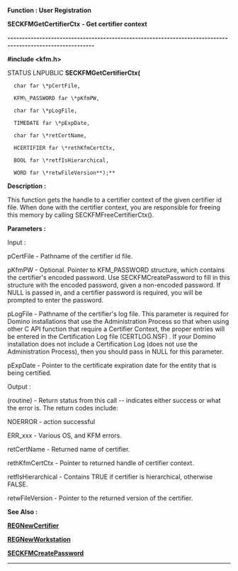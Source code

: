 




<!--
 /\* Font Definitions \*/
 @font-face
 {font-family:"Tms Rmn";
 panose-1:2 2 6 3 4 5 5 2 3 4;}
@font-face
 {font-family:Helv;
 panose-1:2 11 6 4 2 2 2 3 2 4;}
@font-face
 {font-family:"Cambria Math";
 panose-1:2 4 5 3 5 4 6 3 2 4;}
 /\* Style Definitions \*/
 p.MsoNormal, li.MsoNormal, div.MsoNormal
 {margin-top:0cm;
 margin-right:0cm;
 margin-bottom:8.0pt;
 margin-left:0cm;
 line-height:107%;
 font-size:11.0pt;
 font-family:"Calibri",sans-serif;}
.MsoChpDefault
 {font-size:11.0pt;}
.MsoPapDefault
 {margin-bottom:8.0pt;
 line-height:107%;}
 /\* Page Definitions \*/
 @page WordSection1
 {size:612.0pt 792.0pt;
 margin:72.0pt 72.0pt 72.0pt 72.0pt;}
div.WordSection1
 {page:WordSection1;}
-->




 


**Function : User Registration**



**SECKFMGetCertifierCtx** **- Get
certifier context**


**----------------------------------------------------------------------------------------------------------**



**#include <kfm.h>**



STATUS
LNPUBLIC **SECKFMGetCertifierCtx(**  

      char far \*pCertFile,  

      KFM\_PASSWORD far \*pKfmPW,  

      char far \*pLogFile,  

      TIMEDATE far \*pExpDate,  

      char far \*retCertName,  

      HCERTIFIER far \*rethKfmCertCtx,  

      BOOL far \*retfIsHierarchical,  

      WORD far \*retwFileVersion**);**



**Description :**



This
function gets the handle to a certifier context of the given certifier id
file.  When done with the certifier context, you are responsible for freeing
this memory by calling SECKFMFreeCertifierCtx().


 


**Parameters :**



Input :  

pCertFile  -  Pathname of the certifier id file.  

  

pKfmPW  -  Optional.  Pointer to KFM\_PASSWORD structure, which contains the 
certifier's encoded password.  Use SECKFMCreatePassword to fill in this
structure with the encoded password, given a non-encoded password.  If NULL is
passed in, and a certifier password is required, you will be prompted to enter
the password.  

  

pLogFile  -  Pathname of the certifier's log file.  This parameter is required
for Domino installations that use the Administration Process so that when using
other C API function that require a Certifier Context, the proper entries will
be entered in the Certification Log file (CERTLOG.NSF) .  If your Domino
installation does not include a Certification Log (does not use the
Administration Process), then you should pass in NULL for this parameter.  

  

pExpDate  -  Pointer to the certificate expiration date for the entity that is
being certified.  

  




Output :  

(routine)  -  Return status from this call -- indicates either success or what
the error is. The return codes include:  

  

NOERROR - action successful  

  

ERR\_xxx  -  Various OS, and KFM errors.  

  

  

retCertName  -  Returned name of certifier.  

  

rethKfmCertCtx  -  Pointer to returned handle of certifier context.  

  

retfIsHierarchical  -  Contains TRUE if certifier is hierarchical, otherwise
FALSE.  

  

retwFileVersion  -  Pointer to the returned version of the certifier.  

  




 **See Also :**


**[REGNewCertifier](REGNewCertifier.md)**


**[REGNewWorkstation](REGNewWorkstation.md)**


**[SECKFMCreatePassword](SECKFMCreatePassword.md)**



----------------------------------------------------------------------------------------------------------


 





